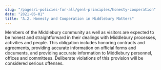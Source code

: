 ```yaml
---
slug: "/pages/i-policies-for-all/genl-principles/honesty-cooperation"
date: "2021-05-01"
title: "A.2. Honesty and Cooperation in Middlebury Matters"
---
```


Members of the Middlebury community as well as visitors are expected to be honest and straightforward in their dealings with Middlebury processes, activities and people.  This obligation includes honoring contracts and agreements, providing accurate information on official forms and documents, and providing accurate information to Middlebury personnel, offices and committees.  Deliberate violations of this provision will be considered serious offenses. 